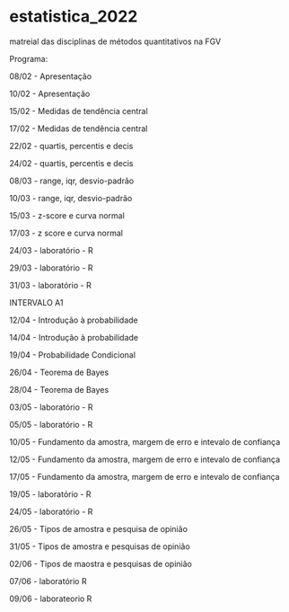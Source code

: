 # estatistica_2022

matreial das disciplinas de métodos quantitativos na FGV


Programa:

08/02 - Apresentação

10/02 - Apresentação

15/02 - Medidas de tendência central

17/02 - Medidas de tendência central

22/02 - quartis, percentis e decis

24/02 - quartis, percentis e decis

08/03 - range, iqr, desvio-padrão

10/03 - range, iqr, desvio-padrão

15/03 - z-score e curva normal

17/03 - z score e curva normal

24/03 - laboratório - R

29/03 - laboratório - R

31/03 - laboratório - R

INTERVALO A1

12/04 - Introdução à probabilidade

14/04 - Introdução à probabilidade

19/04 - Probabilidade Condicional

26/04 - Teorema de Bayes

28/04 - Teorema de Bayes

03/05 - laboratório - R

05/05 - laboratório - R

10/05 - Fundamento da amostra, margem de erro e intevalo de confiança

12/05 - Fundamento da amostra, margem de erro e intevalo de confiança

17/05 - Fundamento da amostra, margem de erro e intevalo de confiança

19/05 - laboratório - R

24/05 - laboratório - R

26/05 - Tipos de amostra e pesquisa de opinião

31/05 - Tipos de amostra e pesquisas de opinião

02/06 - Tipos de maostra e pesquisas de opinião

07/06 - laboratório R

09/06 - laborateorio R


